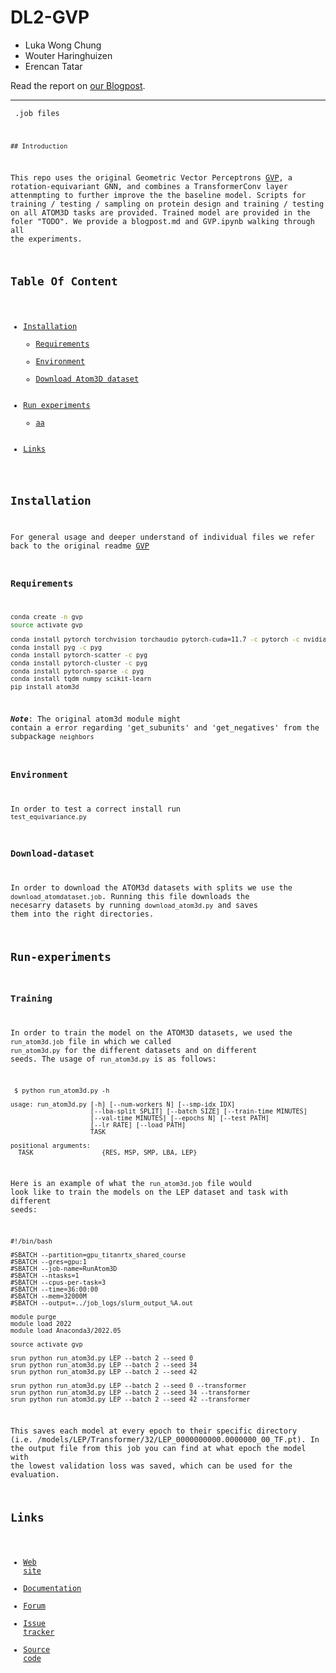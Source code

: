 # DL2-GVP
- Luka Wong Chung
- Wouter Haringhuizen
- Erencan Tatar

Read the report on [our Blogpost](./Blogpost.md).


-----

<code to run files and jobs >  .job files

    
    ## Introduction

This repo uses the original Geometric Vector Perceptrons [GVP](https://github.com/drorlab/gvp-pytorch/tree/main), a rotation-equivariant GNN, and combines a TransformerConv layer attenmpting to further improve the the baseline model.
Scripts for training / testing / sampling on protein design and training / testing on all ATOM3D tasks are provided.
Trained model are provided in the foler "TODO".
We provide a blogpost.md and GVP.ipynb walking through all the experiments.

## Table Of Content
- [Installation](#installation)
    - [Requirements](#composer)
    - [Environment](#Environment)
    - [Download Atom3D dataset](#download-dataset)
- [Run experiments](#Run-experiments)
    - [aa](#database-setup)
- [Links](#links)

## Installation
For general usage and deeper understand of individual files we refer back to the original readme [GVP](https://github.com/drorlab/gvp-pytorch/tree/main)
### Requirements


```bash
conda create -n gvp
source activate gvp

conda install pytorch torchvision torchaudio pytorch-cuda=11.7 -c pytorch -c nvidia
conda install pyg -c pyg
conda install pytorch-scatter -c pyg
conda install pytorch-cluster -c pyg
conda install pytorch-sparse -c pyg
conda install tqdm numpy scikit-learn
pip install atom3d  
```
***Note***: The original atom3d module might contain a error regarding 'get_subunits' and 'get_negatives' from the subpackage `neighbors`

### Environment
In order to test a correct install run  `test_equivariance.py`

### Download-dataset
In order to download the ATOM3d datasets with splits we use the `download_atomdataset.job`. Running this file downloads the necesarry datasets by running `download_atom3d.py` and saves them into the right directories.

## Run-experiments
### Training
In order to train the model on the ATOM3D datasets, we used the `run_atom3d.job` file in which we called `run_atom3d.py` for the different datasets and on different seeds. The usage of `run_atom3d.py` is as follows:
```
 $ python run_atom3d.py -h

usage: run_atom3d.py [-h] [--num-workers N] [--smp-idx IDX]
                     [--lba-split SPLIT] [--batch SIZE] [--train-time MINUTES]
                     [--val-time MINUTES] [--epochs N] [--test PATH]
                     [--lr RATE] [--load PATH]
                     TASK

positional arguments:
  TASK                  {RES, MSP, SMP, LBA, LEP}

```
Here is an example of what the `run_atom3d.job` file would look like to train the models on the LEP dataset and task with different seeds:
```
#!/bin/bash

#SBATCH --partition=gpu_titanrtx_shared_course
#SBATCH --gres=gpu:1
#SBATCH --job-name=RunAtom3D
#SBATCH --ntasks=1
#SBATCH --cpus-per-task=3
#SBATCH --time=36:00:00
#SBATCH --mem=32000M
#SBATCH --output=../job_logs/slurm_output_%A.out

module purge
module load 2022
module load Anaconda3/2022.05

source activate gvp

srun python run_atom3d.py LEP --batch 2 --seed 0 
srun python run_atom3d.py LEP --batch 2 --seed 34
srun python run_atom3d.py LEP --batch 2 --seed 42

srun python run_atom3d.py LEP --batch 2 --seed 0 --transformer
srun python run_atom3d.py LEP --batch 2 --seed 34 --transformer
srun python run_atom3d.py LEP --batch 2 --seed 42 --transformer
```
This saves each model at every epoch to their specific directory (i.e. /models/LEP/Transformer/32/LEP_0000000000.0000000_00_TF.pt). In the output file from this job you can find at what epoch the model with the lowest validation loss was saved, which can be used for the evaluation.
## Links




* [Web site](https://aimeos.org/integrations/typo3-shop-extension/)
* [Documentation](https://aimeos.org/docs/TYPO3)
* [Forum](https://aimeos.org/help/typo3-extension-f16/)
* [Issue tracker](https://github.com/aimeos/aimeos-typo3/issues)
* [Source code](https://github.com/aimeos/aimeos-typo3)
